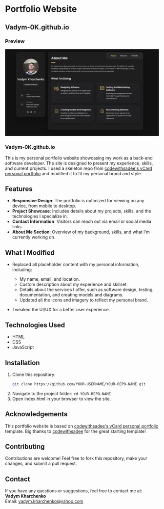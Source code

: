 # Portfolio Website
## Vadym-0K.github.io
### Preview
<p align="center">
<img alt="image" src="project-4.png"/>
</p>

### Vadym-0K.github.io

This is my personal portfolio website showcasing my work as a back-end software developer. The site is designed to present my experience, skills, and current projects. I used a skeleton repo from [codewithsadee's vCard personal portfolio](https://github.com/codewithsadee/vcard-personal-portfolio.git) and modified it to fit my personal brand and style.

## Features
- **Responsive Design**: The portfolio is optimized for viewing on any device, from mobile to desktop.
- **Project Showcase**: Includes details about my projects, skills, and the technologies I specialize in.
- **Contact Information**: Visitors can reach out via email or social media links.
- **About Me Section**: Overview of my background, skills, and what I'm currently working on.

## What I Modified
- Replaced all placeholder content with my personal information, including:
  - My name, email, and location.
  - Custom description about my experience and skillset.
  - Details about the services I offer, such as software design, testing, documentation, and creating models and diagrams.
  - Updated all the icons and imagery to reflect my personal brand.
  
- Tweaked the UI/UX for a better user experience.
  
## Technologies Used
- HTML
- CSS
- JavaScript

## Installation
1. Clone this repository:
   ```bash
   git clone https://github.com/YOUR-USERNAME/YOUR-REPO-NAME.git
   ```
2. Navigate to the project folder:
   ```cd YOUR-REPO-NAME```
3. Open index.html in your browser to view the site.

## Acknowledgements
This portfolio website is based on [codewithsadee's vCard personal portfolio](https://github.com/codewithsadee/vcard-personal-portfolio.git) template. Big thanks to [codewithsadee](https://github.com/codewithsadee) for the great starting template!

## Contributing
Contributions are welcome! Feel free to fork this repository, make your changes, and submit a pull request.


## Contact
If you have any questions or suggestions, feel free to contact me at:  
**Vadym Kharchenko**  
Email: vadym.kharchenko@yahoo.com

